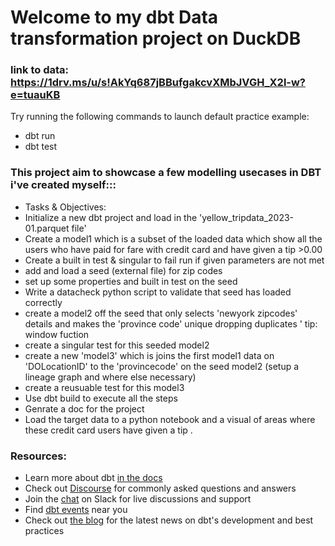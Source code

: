 
# Welcome to my dbt Data transformation project on DuckDB 


### link to data: https://1drv.ms/u/s!AkYq687jBBufgakcvXMbJVGH_X2l-w?e=tuauKB

Try running the following commands to launch default practice example:
- dbt run
- dbt test


### This project aim to showcase a few modelling usecases in DBT i've created myself:::
- Tasks & Objectives:
- Initialize a new dbt project and load in the 'yellow_tripdata_2023-01.parquet file'
- Create a model1 which is a subset of the loaded data which show all the users who have paid for fare with credit card and have given a tip >0.00
- Create a built in test & singular to fail run if given parameters are not met
- add and load  a seed (external file) for zip codes 
- set up some properties and built in test on the seed
- Write a datacheck python script to validate that seed has loaded correctly
- create a model2 off the seed that only selects 'newyork zipcodes' details and makes the 'province code' unique dropping duplicates ' tip: window fuction
- create a singular test for this seeded model2
- create a new 'model3' which is joins the first model1 data on 'DOLocationID' to the 'provincecode' on the seed model2 (setup a lineage graph and where else necessary)
- create a reusuable test for this model3
- Use dbt build to execute all the steps
- Genrate a doc for the project  
- Load the target data to a python notebook and a visual of areas where these credit card users have given a tip .


### Resources:
- Learn more about dbt [in the docs](https://docs.getdbt.com/docs/introduction)
- Check out [Discourse](https://discourse.getdbt.com/) for commonly asked questions and answers
- Join the [chat](https://community.getdbt.com/) on Slack for live discussions and support
- Find [dbt events](https://events.getdbt.com) near you
- Check out [the blog](https://blog.getdbt.com/) for the latest news on dbt's development and best practices
